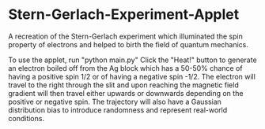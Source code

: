 # Stern-Gerlach-Experiment-Applet
 A recreation of the Stern-Gerlach experiment which illuminated the spin property of electrons and helped to birth the field of quantum mechanics.

To use the applet, run "python main.py"
Click the "Heat!" button to generate an electron boiled off from the Ag block which has a 50-50% chance of having a positive
spin 1/2 or of having a negative spin -1/2. 
The electron will travel to the right through the slit and upon reaching the magnetic field gradient will then travel
either upwards or downwards depending on the positive or negative spin. The trajectory will also have a Gaussian distribution
bias to introduce randomness and represent real-world conditions.